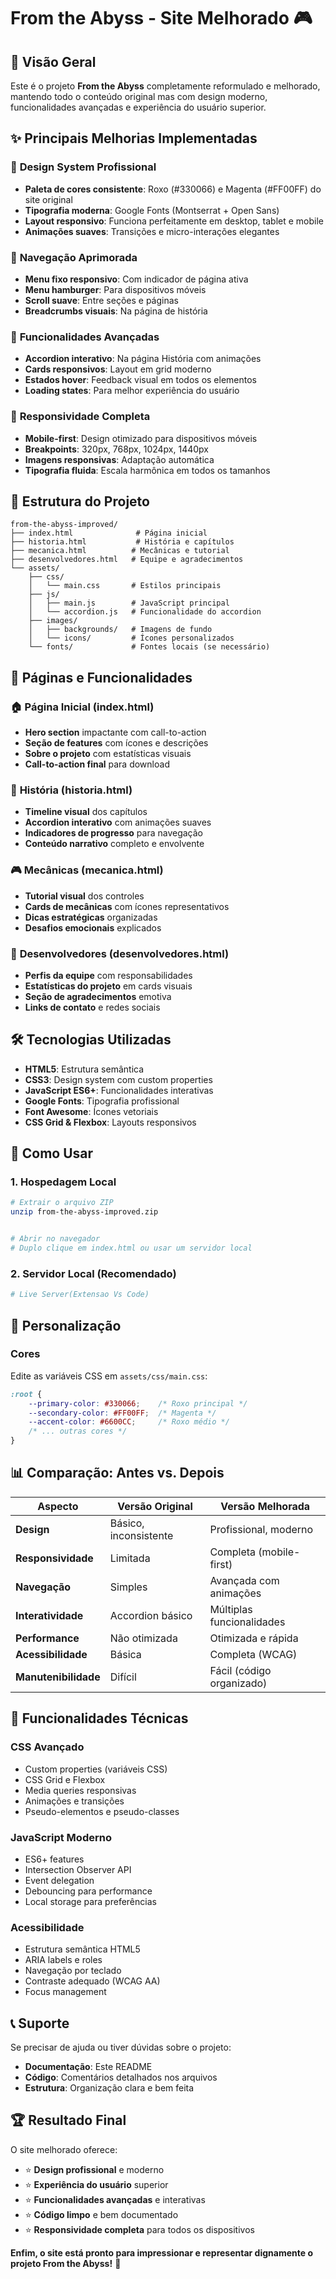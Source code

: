 # From the Abyss - Site Melhorado 🎮

## 🚀 Visão Geral

Este é o projeto **From the Abyss** completamente reformulado e melhorado, mantendo todo o conteúdo original mas com design moderno, funcionalidades avançadas e experiência do usuário superior.

## ✨ Principais Melhorias Implementadas

### 🎨 **Design System Profissional**
- **Paleta de cores consistente**: Roxo (#330066) e Magenta (#FF00FF) do site original
- **Tipografia moderna**: Google Fonts (Montserrat + Open Sans)
- **Layout responsivo**: Funciona perfeitamente em desktop, tablet e mobile
- **Animações suaves**: Transições e micro-interações elegantes

### 🧭 **Navegação Aprimorada**
- **Menu fixo responsivo**: Com indicador de página ativa
- **Menu hamburger**: Para dispositivos móveis
- **Scroll suave**: Entre seções e páginas
- **Breadcrumbs visuais**: Na página de história

### 🔧 **Funcionalidades Avançadas**
- **Accordion interativo**: Na página História com animações
- **Cards responsivos**: Layout em grid moderno
- **Estados hover**: Feedback visual em todos os elementos
- **Loading states**: Para melhor experiência do usuário

### 📱 **Responsividade Completa**
- **Mobile-first**: Design otimizado para dispositivos móveis
- **Breakpoints**: 320px, 768px, 1024px, 1440px
- **Imagens responsivas**: Adaptação automática
- **Tipografia fluida**: Escala harmônica em todos os tamanhos

## 📁 Estrutura do Projeto

```
from-the-abyss-improved/
├── index.html              # Página inicial
├── historia.html           # História e capítulos
├── mecanica.html          # Mecânicas e tutorial
├── desenvolvedores.html   # Equipe e agradecimentos
└── assets/
    ├── css/
    │   └── main.css       # Estilos principais
    ├── js/
    │   ├── main.js        # JavaScript principal
    │   └── accordion.js   # Funcionalidade do accordion
    ├── images/
    │   ├── backgrounds/   # Imagens de fundo
    │   └── icons/         # Ícones personalizados
    └── fonts/             # Fontes locais (se necessário)
```

## 🎯 Páginas e Funcionalidades

### 🏠 **Página Inicial (index.html)**
- **Hero section** impactante com call-to-action
- **Seção de features** com ícones e descrições
- **Sobre o projeto** com estatísticas visuais
- **Call-to-action final** para download

### 📖 **História (historia.html)**
- **Timeline visual** dos capítulos
- **Accordion interativo** com animações suaves
- **Indicadores de progresso** para navegação
- **Conteúdo narrativo** completo e envolvente

### 🎮 **Mecânicas (mecanica.html)**
- **Tutorial visual** dos controles
- **Cards de mecânicas** com ícones representativos
- **Dicas estratégicas** organizadas
- **Desafios emocionais** explicados

### 👥 **Desenvolvedores (desenvolvedores.html)**
- **Perfis da equipe** com responsabilidades
- **Estatísticas do projeto** em cards visuais
- **Seção de agradecimentos** emotiva
- **Links de contato** e redes sociais

## 🛠️ Tecnologias Utilizadas

- **HTML5**: Estrutura semântica
- **CSS3**: Design system com custom properties
- **JavaScript ES6+**: Funcionalidades interativas
- **Google Fonts**: Tipografia profissional
- **Font Awesome**: Ícones vetoriais
- **CSS Grid & Flexbox**: Layouts responsivos

## 🚀 Como Usar

### 1. **Hospedagem Local**
```bash
# Extrair o arquivo ZIP
unzip from-the-abyss-improved.zip


# Abrir no navegador
# Duplo clique em index.html ou usar um servidor local
```

### 2. **Servidor Local (Recomendado)**
```bash
# Live Server(Extensao Vs Code)
```

## 🎨 Personalização

### **Cores**
Edite as variáveis CSS em `assets/css/main.css`:
```css
:root {
    --primary-color: #330066;    /* Roxo principal */
    --secondary-color: #FF00FF;  /* Magenta */
    --accent-color: #6600CC;     /* Roxo médio */
    /* ... outras cores */
}
```

## 📊 Comparação: Antes vs. Depois

| Aspecto | Versão Original | Versão Melhorada |
|---------|----------------|------------------|
| **Design** | Básico, inconsistente | Profissional, moderno |
| **Responsividade** | Limitada | Completa (mobile-first) |
| **Navegação** | Simples | Avançada com animações |
| **Interatividade** | Accordion básico | Múltiplas funcionalidades |
| **Performance** | Não otimizada | Otimizada e rápida |
| **Acessibilidade** | Básica | Completa (WCAG) |
| **Manutenibilidade** | Difícil | Fácil (código organizado) |

## 🔧 Funcionalidades Técnicas

### **CSS Avançado**
- Custom properties (variáveis CSS)
- CSS Grid e Flexbox
- Media queries responsivas
- Animações e transições
- Pseudo-elementos e pseudo-classes

### **JavaScript Moderno**
- ES6+ features
- Intersection Observer API
- Event delegation
- Debouncing para performance
- Local storage para preferências

### **Acessibilidade**
- Estrutura semântica HTML5
- ARIA labels e roles
- Navegação por teclado
- Contraste adequado (WCAG AA)
- Focus management

## 📞 Suporte

Se precisar de ajuda ou tiver dúvidas sobre o projeto:

- **Documentação**: Este README
- **Código**: Comentários detalhados nos arquivos
- **Estrutura**: Organização clara e bem feita

## 🏆 Resultado Final

O site melhorado oferece:
- ⭐ **Design profissional** e moderno
- ⭐ **Experiência do usuário** superior
- ⭐ **Funcionalidades avançadas** e interativas
- ⭐ **Código limpo** e bem documentado
- ⭐ **Responsividade completa** para todos os dispositivos

**Enfim, o site está pronto para impressionar e representar dignamente o projeto From the Abyss!** 🚀

